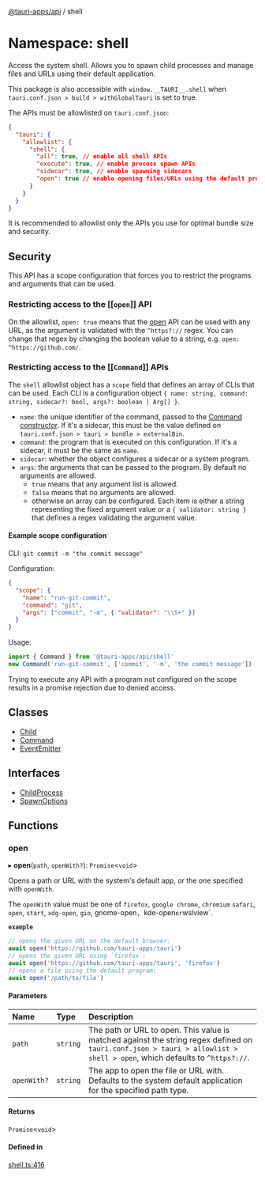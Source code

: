 [@tauri-apps/api](../index.md) / shell

# Namespace: shell

Access the system shell.
Allows you to spawn child processes and manage files and URLs using their default application.

This package is also accessible with `window.__TAURI__.shell` when `tauri.conf.json > build > withGlobalTauri` is set to true.

The APIs must be allowlisted on `tauri.conf.json`:
```json
{
  "tauri": {
    "allowlist": {
      "shell": {
        "all": true, // enable all shell APIs
        "execute": true, // enable process spawn APIs
        "sidecar": true, // enable spawning sidecars
        "open": true // enable opening files/URLs using the default program
      }
    }
  }
}
```
It is recommended to allowlist only the APIs you use for optimal bundle size and security.

## Security

This API has a scope configuration that forces you to restrict the programs and arguments that can be used.

### Restricting access to the [[`open`]] API

On the allowlist, `open: true` means that the [open](shell.md#open) API can be used with any URL,
as the argument is validated with the `^https?://` regex.
You can change that regex by changing the boolean value to a string, e.g. `open: ^https://github.com/`.

### Restricting access to the [[`Command`]] APIs

The `shell` allowlist object has a `scope` field that defines an array of CLIs that can be used.
Each CLI is a configuration object `{ name: string, command: string, sidecar?: bool, args?: boolean | Arg[] }`.

- `name`: the unique identifier of the command, passed to the [Command constructor](../classes/shell.Command.md#constructor).
If it's a sidecar, this must be the value defined on `tauri.conf.json > tauri > bundle > externalBin`.
- `command`: the program that is executed on this configuration. If it's a sidecar, it must be the same as `name`.
- `sidecar`: whether the object configures a sidecar or a system program.
- `args`: the arguments that can be passed to the program. By default no arguments are allowed.
  - `true` means that any argument list is allowed.
  - `false` means that no arguments are allowed.
  - otherwise an array can be configured. Each item is either a string representing the fixed argument value
    or a `{ validator: string }` that defines a regex validating the argument value.

#### Example scope configuration

CLI: `git commit -m "the commit message"`

Configuration:
```json
{
  "scope": {
    "name": "run-git-commit",
    "command": "git",
    "args": ["commit", "-m", { "validator": "\\S+" }]
  }
}
```
Usage:
```typescript
import { Command } from '@tauri-apps/api/shell'
new Command('run-git-commit', ['commit', '-m', 'the commit message'])
```

Trying to execute any API with a program not configured on the scope results in a promise rejection due to denied access.

## Classes

- [Child](../classes/shell.Child.md)
- [Command](../classes/shell.Command.md)
- [EventEmitter](../classes/shell.EventEmitter.md)

## Interfaces

- [ChildProcess](../interfaces/shell.ChildProcess.md)
- [SpawnOptions](../interfaces/shell.SpawnOptions.md)

## Functions

### open

▸ **open**(`path`, `openWith?`): `Promise`<`void`\>

Opens a path or URL with the system's default app,
or the one specified with `openWith`.

The `openWith` value must be one of `firefox`, `google chrome`, `chromium` `safari`,
`open`, `start`, `xdg-open`, `gio`, gnome-open`, `kde-open` or `wslview`.

**`example`**
```typescript
// opens the given URL on the default browser:
await open('https://github.com/tauri-apps/tauri')
// opens the given URL using `firefox`:
await open('https://github.com/tauri-apps/tauri', 'firefox')
// opens a file using the default program:
await open('/path/to/file')
```

#### Parameters

| Name | Type | Description |
| :------ | :------ | :------ |
| `path` | `string` | The path or URL to open. This value is matched against the string regex defined on `tauri.conf.json > tauri > allowlist > shell > open`, which defaults to `^https?://`. |
| `openWith?` | `string` | The app to open the file or URL with. Defaults to the system default application for the specified path type. |

#### Returns

`Promise`<`void`\>

#### Defined in

[shell.ts:416](https://github.com/tauri-apps/tauri/blob/8f5dba0/tooling/api/src/shell.ts#L416)
